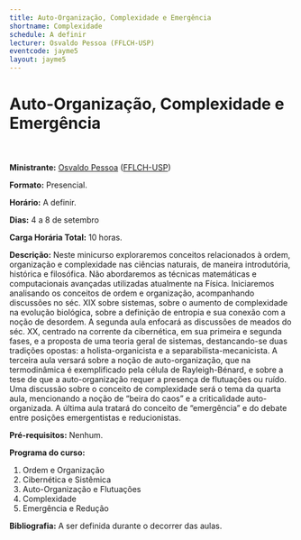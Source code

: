 ```yaml
---
title: Auto-Organização, Complexidade e Emergência
shortname: Complexidade
schedule: A definir
lecturer: Osvaldo Pessoa (FFLCH-USP)
eventcode: jayme5
layout: jayme5
---
```

# Auto-Organização, Complexidade e Emergência <br><br>

**Ministrante:** [Osvaldo Pessoa](http://lattes.cnpq.br/6654680579591757) ([FFLCH-USP](https://www.fflch.usp.br/))

**Formato:** Presencial.

**Horário:** A definir.

**Dias:** 4 a 8 de setembro 

**Carga Horária Total:** 10 horas.

**Descrição:** Neste minicurso exploraremos conceitos relacionados à ordem, organização e complexidade nas
ciências naturais, de maneira introdutória, histórica e filosófica. Não abordaremos as técnicas
matemáticas e computacionais avançadas utilizadas atualmente na Física. Iniciaremos analisando os
conceitos de ordem e organização, acompanhando discussões no séc. XIX sobre sistemas, sobre o
aumento de complexidade na evolução biológica, sobre a definição de entropia e sua conexão com a
noção de desordem. A segunda aula enfocará as discussões de meados do séc. XX, centrado na
corrente da cibernética, em sua primeira e segunda fases, e a proposta de uma teoria geral de
sistemas, destancando-se duas tradições opostas: a holista-organicista e a separabilista-mecanicista.
A terceira aula versará sobre a noção de auto-organização, que na termodinâmica é exemplificado
pela célula de Rayleigh-Bénard, e sobre a tese de que a auto-organização requer a presença de
flutuações ou ruído. Uma discussão sobre o conceito de complexidade será o tema da quarta aula,
mencionando a noção de “beira do caos” e a criticalidade auto-organizada. A última aula tratará do
conceito de “emergência” e do debate entre posições emergentistas e reducionistas.

**Pré-requisitos:** Nenhum.

**Programa do curso:**

1. Ordem e Organização
2. Cibernética e Sistêmica
3. Auto-Organização e Flutuações
4. Complexidade
5. Emergência e Redução

**Bibliografia:** A ser definida durante o decorrer das aulas.
